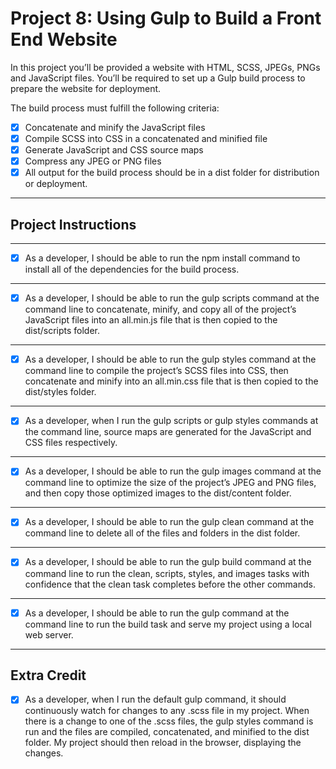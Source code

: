 # **Project 8**: Using Gulp to Build a Front End Website

In this project you’ll be provided a website with HTML, SCSS, JPEGs, PNGs and JavaScript files. You’ll be required to set up a Gulp build process to prepare the website for deployment.

The build process must fulfill the following criteria:

- [x] Concatenate and minify the JavaScript files
- [x] Compile SCSS into CSS in a concatenated and minified file
- [x] Generate JavaScript and CSS source maps
- [x] Compress any JPEG or PNG files
- [x] All output for the build process should be in a dist folder for distribution or deployment.

---

## Project Instructions

---

- [x] As a developer, I should be able to run the npm install command to install all of the dependencies for the build process.

---

- [x] As a developer, I should be able to run the gulp scripts command at the command line to concatenate, minify, and copy all of the project’s JavaScript files into an all.min.js file that is then copied to the dist/scripts folder.

---

- [x] As a developer, I should be able to run the gulp styles command at the command line to compile the project’s SCSS files into CSS, then concatenate and minify into an all.min.css file that is then copied to the dist/styles folder.

---

- [x] As a developer, when I run the gulp scripts or gulp styles commands at the command line, source maps are generated for the JavaScript and CSS files respectively.

---

- [x] As a developer, I should be able to run the gulp images command at the command line to optimize the size of the project’s JPEG and PNG files, and then copy those optimized images to the dist/content folder.

---

- [x] As a developer, I should be able to run the gulp clean command at the command line to delete all of the files and folders in the dist folder.

---

- [x] As a developer, I should be able to run the gulp build command at the command line to run the clean, scripts, styles, and images tasks with confidence that the clean task completes before the other commands.

---

- [x] As a developer, I should be able to run the gulp command at the command line to run the build task and serve my project using a local web server.

---

## Extra Credit

- [x] As a developer, when I run the default gulp command, it should continuously watch for changes to any .scss file in my project. When there is a change to one of the .scss files, the gulp styles command is run and the files are compiled, concatenated, and minified to the dist folder. My project should then reload in the browser, displaying the changes.
